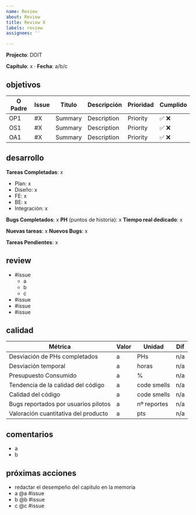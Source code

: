 ```yaml
---
name: Review
about: Review
title: Review X
labels: review
assignees: ''

---
```


**Projecto**: DOIT

**Capítulo**: x ·
**Fecha**: a/b/c

## objetivos

| O Padre | Issue | Titulo  | Descripción | Prioridad | Cumplido |
| ------- | ----- | ------- | ----------- | --------- | -------- |
| OP1     | #X    | Summary | Description | Priority  | ✅ ❌    |
| OS1     | #X    | Summary | Description | Priority  | ✅ ❌    |
| OA1     | #X    | Summary | Description | Priority  | ✅ ❌    |

## desarrollo

**Tareas Completadas**: x

- Plan: x
- Diseño: x
- FE: x
- BE: x
- Integración: x

**Bugs Completados**: x
**PH** (puntos de historia): x
**Tiempo real dedicado**: x

**Nuevas tareas**: x
**Nuevos Bugs**: x

**Tareas Pendientes**: x

## review

- #issue
  - a
  - b
  - c
- #issue
- #issue
- #issue

## calidad

| Métrica                              | Valor | Unidad      | Dif |
| ------------------------------------ | ----- | ----------- | --- |
| Desviación de PHs completados        | a     | PHs         | n/a |
| Desviación temporal                  | a     | horas       | n/a |
| Presupuesto Consumido                | a     | %           | n/a |
| Tendencia de la calidad del código   | a     | code smells | n/a |
| Calidad del código                   | a     | code smells | n/a |
| Bugs reportados por usuarios pilotos | a     | nº reportes | n/a |
| Valoración cuantitativa del producto | a     | pts         | n/a |

## comentarios

- a
- b

## próximas acciones

- redactar el desempeño del capitulo en la memoria
- a @a #issue
- b @b #issue
- c @c #issue
